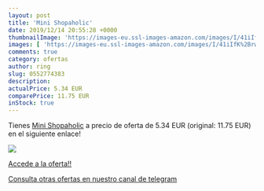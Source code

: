 ```yaml
---
layout: post
title: 'Mini Shopaholic'
date: 2019/12/14 20:55:28 +0000
thumbnailImage: 'https://images-eu.ssl-images-amazon.com/images/I/41iIfK%2BrwRL._SL200_.jpg'
images: [ 'https://images-eu.ssl-images-amazon.com/images/I/41iIfK%2BrwRL._SL200_.jpg' ]
comments: true
category: ofertas
author: ring
slug: 0552774383
description:
actualPrice: 5.34 EUR
comparePrice: 11.75 EUR
inStock: true
---
```


Tienes [Mini Shopaholic](https://www.amazon.com/dp/0552774383/?tag=redken08-20) a precio de oferta de 5.34 EUR (original: 11.75 EUR) en el siguiente enlace!

[![](https://images-eu.ssl-images-amazon.com/images/I/41iIfK%2BrwRL._SL200_.jpg)](https://www.amazon.com/dp/0552774383/?tag=redken08-20)

[Accede a la oferta!!](https://www.amazon.com/dp/0552774383/?tag=redken08-20)

[Consulta otras ofertas en nuestro canal de telegram](https://t.me/s/ofertas25)
